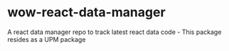 # wow-react-data-manager
A react data manager repo to track latest react data code - This package resides as a UPM package
